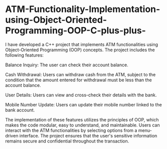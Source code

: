 # ATM-Functionality-Implementation-using-Object-Oriented-Programming-OOP-C-plus-plus-

I have developed a C++ project that implements ATM functionalities using Object-Oriented Programming (OOP) concepts. The project includes the following features:

Balance Inquiry: The user can check their account balance.

Cash Withdrawal: Users can withdraw cash from the ATM, subject to the condition that the amount entered for withdrawal must be less than the account balance.

User Details: Users can view and cross-check their details with the bank.

Mobile Number Update: Users can update their mobile number linked to the bank account.

The implementation of these features utilizes the principles of OOP, which makes the code modular, easy to understand, and maintainable. Users can interact with the ATM functionalities by selecting options from a menu-driven interface. The project ensures that the user's sensitive information remains secure and confidential throughout the transaction.

